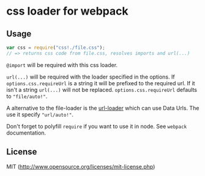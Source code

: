 # css loader for webpack

## Usage

``` javascript
var css = require("css!./file.css");
// => returns css code from file.css, resolves imports and url(...)
```

`@import` will be required with this css loader.

`url(...)` will be required with the loader specified in the options.
If `options.css.requireUrl` is a string it will be prefixed to the required url.
If it isn't a string `url(...)` will not be replaced.
`options.css.requireUrl` defaults to `"file/auto!"`.

A alternative to the file-loader is the
[url-loader](https://github.com/sokra/webpack-url-loader) which can use Data Urls.
The use it specify `"url/auto!"`.

Don't forget to polyfill `require` if you want to use it in node.
See `webpack` documentation.

## License

MIT (http://www.opensource.org/licenses/mit-license.php)